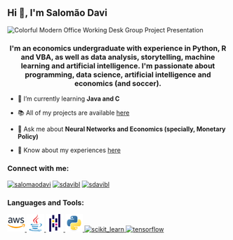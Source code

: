 ## Hi 👋, I'm Salomão Davi</h1>

![Colorful Modern Office Working Desk Group Project Presentation](https://github.com/user-attachments/assets/4c40dba1-b24d-4b20-8e25-483ccb2f75f2)


<h3 align="center">I'm an economics undergraduate with experience in Python, R and VBA, as well as data analysis, storytelling, machine learning and artificial intelligence. I'm passionate about programming, data science, artificial intelligence and economics (and soccer).</h3>

- 🌱 I’m currently learning **Java and C**

- 📚 All of my projects are available [here](https://github.com/sdavibl/Projects-Guide/)

- 💬 Ask me about **Neural Networks and Economics (specially, Monetary Policy)**

- 📄 Know about my experiences [here](https://www.linkedin.com/in/salomaodavi/)



<h3 align="left">Connect with me:</h3>
<p align="left">
<a href="https://linkedin.com/in/salomaodavi" target="blank"><img align="center" src="https://raw.githubusercontent.com/rahuldkjain/github-profile-readme-generator/master/src/images/icons/Social/linked-in-alt.svg" alt="salomaodavi" height="30" width="40" /></a>
<a href="https://kaggle.com/sdavibl" target="blank"><img align="center" src="https://raw.githubusercontent.com/rahuldkjain/github-profile-readme-generator/master/src/images/icons/Social/kaggle.svg" alt="sdavibl" height="30" width="40" /></a>
<a href="https://www.leetcode.com/sdavibl" target="blank"><img align="center" src="https://raw.githubusercontent.com/rahuldkjain/github-profile-readme-generator/master/src/images/icons/Social/leet-code.svg" alt="sdavibl" height="30" width="40" /></a>
</p>

<h3 align="left">Languages and Tools:</h3>
<p align="left"> <a href="https://aws.amazon.com" target="_blank" rel="noreferrer"> <img src="https://raw.githubusercontent.com/devicons/devicon/master/icons/amazonwebservices/amazonwebservices-original-wordmark.svg" alt="aws" width="40" height="40"/> </a> <a href="https://www.java.com" target="_blank" rel="noreferrer"> <img src="https://raw.githubusercontent.com/devicons/devicon/master/icons/java/java-original.svg" alt="java" width="40" height="40"/> </a> <a href="https://pandas.pydata.org/" target="_blank" rel="noreferrer"> <img src="https://raw.githubusercontent.com/devicons/devicon/2ae2a900d2f041da66e950e4d48052658d850630/icons/pandas/pandas-original.svg" alt="pandas" width="40" height="40"/> </a> <a href="https://www.python.org" target="_blank" rel="noreferrer"> <img src="https://raw.githubusercontent.com/devicons/devicon/master/icons/python/python-original.svg" alt="python" width="40" height="40"/> </a> <a href="https://scikit-learn.org/" target="_blank" rel="noreferrer"> <img src="https://upload.wikimedia.org/wikipedia/commons/0/05/Scikit_learn_logo_small.svg" alt="scikit_learn" width="40" height="40"/> </a> <a href="https://www.tensorflow.org" target="_blank" rel="noreferrer"> <img src="https://www.vectorlogo.zone/logos/tensorflow/tensorflow-icon.svg" alt="tensorflow" width="40" height="40"/> </a> </p>
